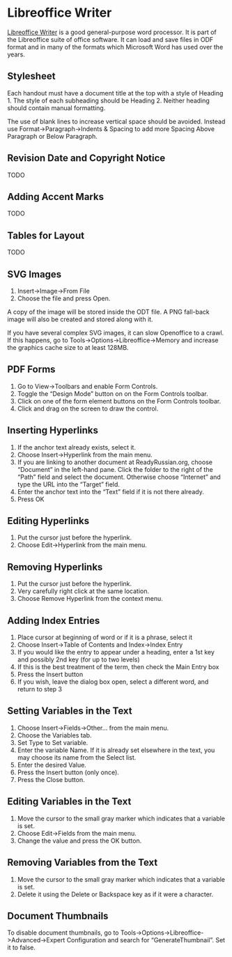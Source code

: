 Libreoffice Writer
========================

[Libreoffice Writer](https://www.libreoffice.org) is a good general-purpose
word processor. It is part of the Libreoffice suite of office software.
It can load and save files in ODF format and in many of the formats which
Microsoft Word has used over the years.

Stylesheet
----------

Each handout must have a document title at the top with a style of
Heading 1. The style of each subheading should be Heading 2. Neither
heading should contain manual formatting.

The use of blank lines to increase vertical space should be avoided.
Instead use Format-&gt;Paragraph-&gt;Indents & Spacing to add more
Spacing Above Paragraph or Below Paragraph.

Revision Date and Copyright Notice
----------------------------------

TODO

Adding Accent Marks
-------------------

TODO

Tables for Layout
-----------------

TODO

SVG Images
----------

1.  Insert-&gt;Image-&gt;From File
2.  Choose the file and press Open.

A copy of the image will be stored inside the ODT file. A PNG fall-back
image will also be created and stored along with it.

If you have several complex SVG images, it can slow Openoffice to a
crawl. If this happens, go to
Tools-&gt;Options-&gt;Libreoffice-&gt;Memory and increase the graphics
cache size to at least 128MB.

PDF Forms
---------

1.  Go to View-&gt;Toolbars and enable Form Controls.
2.  Toggle the “Design Mode” button on on the Form Controls toolbar.
3.  Click on one of the form element buttons on the Form Controls
    toolbar.
4.  Click and drag on the screen to draw the control.

Inserting Hyperlinks
--------------------

1.  If the anchor text already exists, select it.
2.  Choose Insert-&gt;Hyperlink from the main menu.
3.  If you are linking to another document at ReadyRussian.org, choose
    “Document” in the left-hand pane. Click the folder to the right of
    the “Path” field and select the document. Otherwise choose
    “Internet” and type the URL into the “Target” field.
4.  Enter the anchor text into the “Text” field if it is not there
    already.
5.  Press OK

Editing Hyperlinks
------------------

1.  Put the cursor just before the hyperlink.
2.  Choose Edit-&gt;Hyperlink from the main menu.

Removing Hyperlinks
-------------------

1.  Put the cursor just before the hyperlink.
2.  Very carefully right click at the same location.
3.  Choose Remove Hyperlink from the context menu.

Adding Index Entries
--------------------

1.  Place cursor at beginning of word or if it is a phrase, select it
2.  Choose Insert-&gt;Table of Contents and Index-&gt;Index Entry
3.  If you would like the entry to appear under a heading, enter a 1st
    key and possibly 2nd key (for up to two levels)
4.  If this is the best treatment of the term, then check the Main Entry
    box
5.  Press the Insert button
6.  If you wish, leave the dialog box open, select a different word, and
    return to step 3

Setting Variables in the Text
-----------------------------

1.  Choose Insert-&gt;Fields-&gt;Other... from the main menu.
2.  Choose the Variables tab.
3.  Set Type to Set variable.
4.  Enter the variable Name. If it is already set elsewhere in the text,
    you may choose its name from the Select list.
5.  Enter the desired Value.
6.  Press the Insert button (only once).
7.  Press the Close button.

Editing Variables in the Text
-----------------------------

1.  Move the cursor to the small gray marker which indicates that a
    variable is set.
2.  Choose Edit-&gt;Fields from the main menu.
3.  Change the value and press the OK button.

Removing Variables from the Text
--------------------------------

1.  Move the cursor to the small gray marker which indicates that a
    variable is set.
2.  Delete it using the Delete or Backspace key as if it were a
    character.

Document Thumbnails
-------------------

To disable document thumbnails, go to
Tools-&gt;Options-&gt;Libreoffice-&gt;Advanced-&gt;Expert Configuration
and search for “GenerateThumbnail”. Set it to false.

